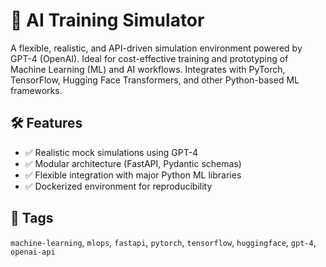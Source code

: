 # 🚀 AI Training Simulator

A flexible, realistic, and API-driven simulation environment powered by GPT-4 (OpenAI). Ideal for cost-effective training and prototyping of Machine Learning (ML) and AI workflows. Integrates with PyTorch, TensorFlow, Hugging Face Transformers, and other Python-based ML frameworks.

## 🛠️ Features

- ✅ Realistic mock simulations using GPT-4
- ✅ Modular architecture (FastAPI, Pydantic schemas)
- ✅ Flexible integration with major Python ML libraries
- ✅ Dockerized environment for reproducibility

## 📌 Tags

`machine-learning`, `mlops`, `fastapi`, `pytorch`, `tensorflow`, `huggingface`, `gpt-4`, `openai-api`
